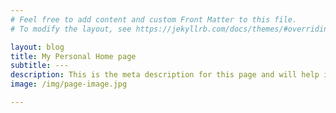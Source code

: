 ```yaml
---
# Feel free to add content and custom Front Matter to this file.
# To modify the layout, see https://jekyllrb.com/docs/themes/#overriding-theme-defaults

layout: blog
title: My Personal Home page
subtitle: ---
description: This is the meta description for this page and will help it appear in search engines
image: /img/page-image.jpg

---
```

